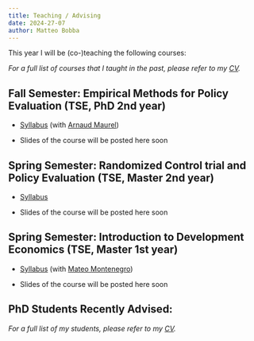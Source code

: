 ```yaml
---
title: Teaching / Advising
date: 2024-27-07
author: Matteo Bobba
---
```


This year I will be (co-)teaching the following courses:

*For a full list of courses that I taught in the past, please refer to my [CV](/cv.pdf).*

## Fall Semester: Empirical Methods for Policy Evaluation (TSE, PhD 2nd year)

- [Syllabus](/Syllabus_EMPE_2024.pdf) (with [Arnaud Maurel](https://www.amaurel.net/))

- Slides of the course will be posted here soon


## Spring Semester: Randomized Control trial and Policy Evaluation (TSE, Master 2nd year)

- [Syllabus](/M2_S2_Randomized_Control_Trial_and_Policy_Evaluation_BOBBA_2020.pdf) 

- Slides of the course will be posted here soon


## Spring Semester: Introduction to Development Economics (TSE, Master 1st year)

- [Syllabus](/Syllabus_Introduction_to_Development.pdf) (with [Mateo Montenegro](https://sites.google.com/view/mateomontenegro))

- Slides of the course will be posted here soon


## PhD Students Recently Advised:

*For a full list of my students, please refer to my [CV](/cv.pdf).*

